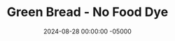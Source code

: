 ---
layout: post
title:  "Green Bread - No Food Dye"
date:   2024-08-28 00:00:00 -05000
categories: 
- Recipes
- Meme Recipes
permalink: /recipes/grean-bread
image: /assets/Food/Meme/Green/green-cover.jpg
ing: green-ing
facts: green-facts
section1: 
start2: 
section2: 
start3: 
section3: 
start4: 
section4: 
start5: 
section5: 
Prep: 10
Rest: 
Cook: 40
Source1: https://jillzguerin.com/2019/12/03/healthy-green-bread/?utm_source=whisk&utm_medium=webapp&utm_campaign=green_bread_-_no_food_dye#tasty-recipes-3480-jump-target
Source2: 
whisk: https://s.samsungfood.com/BXEkB
tags: 
- green bread
- irish
- st. patrick's day
- clover
- st patrick's day
- patrick
- dye
- food color
- green
- sunflower seeds
- sunflower kernels
- sunflower seed butter
- sunflower butter
- baking soda
- reaction
- chlorophyll 
- avodado
- gluten free
- sugar free
- nut free
- grain free
- keto
- low carb
- high fat
Description: Would you believe me if I told you this bread was made with no food dye? Of course you wouldn't, because this looks too ridiculous to be natural. But it is. As I accidentally found out while making <a href="/recipes/banana-bread">Oatmeal Banana Mini Muffins</a> with sunflower butter in place of peanut butter, the chlorophyll in the sunflower seeds reacts with the baking soda, turning the baked good green.<br>&emsp;I've taken that to the extreme here with this Green Bread, which is free of artificial dyes, added sugar, added oils, gluten, nuts, and grains. It's even got avocado for some extra green points, but you can swap that for banana or applesauce. This bread makes a great high fat low carb breakfast, and goes well topped with some <a href="/recipes/strawberry-chia-jam">Strawberry Chia Jam</a> for some color contrast
Instructions: 
- Preheat your oven to 350F, and line a 9x5" loaf pan with parchment paper<br><br>

- In a food processor, blend together your sunflower seeds on high until a smooth butter forms, about 5-10 minutes. You could also use 1 cup (256 g) of sunflower butter instead<br><br>
- <center><img src="/assets/Food/Meme/Green/green-butter.jpg" alt="" class="instruction-image"></center><br>

- Only once your super smooth seed butter has formed, add in the rest of the ingredients (avocado, eggs, cinnamon, and baking soda). Blend until smooth, and transfer your batter to the pan<br><br>
- <center><img src="/assets/Food/Meme/Green/green-raw.jpg" alt="" class="instruction-image"></center><br>

- Bake at 350F for about 40 minutes. A toothpick should come out clean, and the bread should have an internal temperature around 205F<br><br>
- <center><img src="/assets/Food/Meme/Green/green-baked.jpg" alt="" class="instruction-image"></center><br>

- Let cool for at least 1 hour before slicing.  Don't worry if the inside looks more tan than green; the color will turn more the next day.  Store leftovers in the fridge or freezer
---